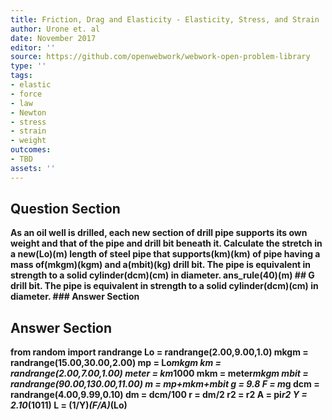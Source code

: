 ```yaml
---
title: Friction, Drag and Elasticity - Elasticity, Stress, and Strain
author: Urone et. al
date: November 2017
editor: ''
source: https://github.com/openwebwork/webwork-open-problem-library
type: ''
tags:
- elastic
- force
- law
- Newton
- stress
- strain
- weight
outcomes:
- TBD
assets: ''
---
```


## Question Section 

<b>
As an oil well is drilled, each new section of drill pipe supports its own weight and that
of the pipe and drill bit beneath it. Calculate the stretch in a new(Lo)(m) length of
steel pipe that supports(km)(km) of pipe having a mass of(mkgm)(kgm) and a(mbit)(kg) drill bit. The pipe is equivalent in strength to a solid cylinder(dcm)(cm) in diameter.
ans_rule(40)(m)
## G
drill bit. The pipe is equivalent in strength to a solid cylinder(dcm)(cm) in diameter.
### Answer Section


## Answer Section

from random import randrange
Lo = randrange(2.00,9.00,1.0)
mkgm = randrange(15.00,30.00,2.00)
mp = Lo*mkgm
km = randrange(2.00,7.00,1.00)
meter = km*1000
mkm = meter*mkgm
mbit = randrange(90.00,130.00,11.00)
m = mp+mkm+mbit
g = 9.8
F = m*g
dcm = randrange(4.00,9.99,0.10)
dm = dcm/100
r = dm/2
r2 = r**2
A = pi*r2
Y = 2.10*(10**11)
L = (1/Y)*(F/A)*(Lo)